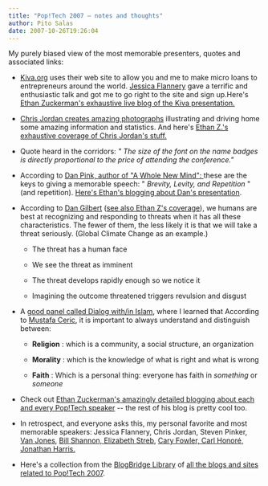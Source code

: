 ```yaml
---
title: "Pop!Tech 2007 – notes and thoughts"
author: Pito Salas
date: 2007-10-26T19:26:04
---
```




My purely biased view of the most memorable presenters, quotes and associated
links:

  * [Kiva.org](<http://www.kiva.org>) uses their web site to allow you and me to make micro loans to entrepreneurs around the world. [Jessica Flannery](<http://www.kiva.org/about/story/>) gave a terrific and enthusiastic talk and got me to go right to the site and sign up.Here's [Ethan Zuckerman's exhaustive live blog of the Kiva presentation.](<http://www.google.com/url?sa=t&ct=res&cd=1&url=http%3A%2F%2Fethanzuckerman.com%2Fblog%2F2007%2F10%2F18%2Fpoptech-jessica-flannery-explains-kiva%2F&ei=pDQiR8f7HJaYeomI6bIC&usg=AFQjCNHdbu5RaeIv3l29TxhV3685yf5low&sig2=dcm4bJabjW5SRm_sVr_1Bw>)

  * [Chris Jordan creates amazing photographs](<http://www.chrisjordan.com/>) illustrating and driving home some amazing information and statistics. And here's [Ethan Z.'s exhaustive coverage of Chris Jordan's stuff.](<http://ethanzuckerman.com/blog/2007/10/18/poptech-chris-jordan-and-imaging-consumerism/>)

  * Quote heard in the corridors: _" The size of the font on the name badges is directly proportional to the price of attending the conference."_

  * According to [Dan Pink, author of "A Whole New Mind": ](<http://www.danpink.com/>)these are the keys to giving a memorable speech: " _Brevity, Levity, and Repetition_ " (and repetition). [Here's Ethan's blogging about Dan's presentation](<http://www.ethanzuckerman.com/blog/2007/10/18/poptech-daniel-pinks-whole-new-economy/>).

  * According to [Dan Gilbert](<http://www.wjh.harvard.edu/~dtg/gilbert.htm>) ([see also Ethan Z's coverage](<http://www.ethanzuckerman.com/blog/2007/10/19/poptech-happiness-and-risk/>)), we humans are best at recognizing and responding to threats when it has all these characteristics. The fewer of them, the less likely it is that we will take a threat seriously. (Global Climate Change as an example.) 

    * The threat has a human face

    * We see the threat as imminent

    * The threat develops rapidly enough so we notice it

    * Imagining the outcome threatened triggers revulsion and disgust

  * A [good panel called Dialog with/in Islam](<http://www.ethanzuckerman.com/blog/2007/10/20/poptech-dialog-within-islam/>), where I learned that According to [Mustafa Ceric](<http://en.wikipedia.org/wiki/Mustafa_Ef._Ceri%C4%87>), it is important to always understand and distinguish between: 

    * **Religion** : which is a community, a social structure, an organization

    * **Morality** : which is the knowledge of what is right and what is wrong

    * **Faith** : Which is a personal thing: everyone has faith in _something_ or _someone_

  * Check out [Ethan Zuckerman's amazingly detailed blogging about each and every Pop!Tech speaker](<http://www.ethanzuckerman.com/blog/category/poptech-2007/>) -- the rest of his blog is pretty cool too.

  * In retrospect, and everyone asks this, my personal favorite and most memorable speakers: Jessica Flannery, Chris Jordan, Steven Pinker, [Van Jones](<http://www.ethanzuckerman.com/blog/2007/10/20/poptech-green-collar-jobs/>), [Bill Shannon, ](<http://www.ethanzuckerman.com/blog/2007/10/20/poptech-bill-shannon-gets-around/>)[Elizabeth Streb](<http://www.ethanzuckerman.com/blog/2007/10/20/poptech-elizabeth-streb-i-prefer-the-crash/>), [Cary Fowler, ](<http://www.ethanzuckerman.com/blog/2007/10/19/poptech-backing-up-global-agriculture/>)[Carl Honoré, ](<http://http://www.ethanzuckerman.com/blog/2007/10/19/poptech-slowing-down-with-carl-honore/>) [Jonathan Harris.](<http://www.ethanzuckerman.com/blog/2007/10/19/poptech-jonathan-harris-and-digital-storytelling/>)

  * Here's a collection from the [BlogBridge Library](<http://library.blogbridge.com/>) of [all the blogs and sites related to Pop!Tech 2007](<http://library.blogbridge.com/folder/13006-pop-tech-bloggers> "BlogBridge library of Pop!Tech 2007 related blogs").



